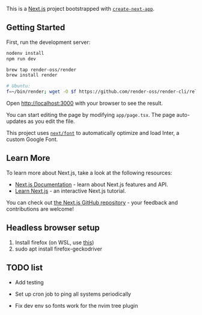 This is a [Next.js](https://nextjs.org/) project bootstrapped with [`create-next-app`](https://github.com/vercel/next.js/tree/canary/packages/create-next-app).

## Getting Started

First, run the development server:

```bash
nodenv install
npm run dev

brew tap render-oss/render
brew install render

# Ubuntu:
f=~/bin/render; wget -O $f https://github.com/render-oss/render-cli/releases/download/v0.1.11/render-linux-x86_64 ; chmod +x $f
```

Open [http://localhost:3000](http://localhost:3000) with your browser to see the result.

You can start editing the page by modifying `app/page.tsx`. The page auto-updates as you edit the file.

This project uses [`next/font`](https://nextjs.org/docs/basic-features/font-optimization) to automatically optimize and load Inter, a custom Google Font.

## Learn More

To learn more about Next.js, take a look at the following resources:

- [Next.js Documentation](https://nextjs.org/docs) - learn about Next.js features and API.
- [Learn Next.js](https://nextjs.org/learn) - an interactive Next.js tutorial.

You can check out [the Next.js GitHub repository](https://github.com/vercel/next.js/) - your feedback and contributions are welcome!

## Headless browser setup
1. Install firefox (on WSL, use [this](https://ubuntuhandbook.org/index.php/2022/04/install-firefox-deb-ubuntu-22-04/))
2. sudo apt install firefox-geckodriver

## TODO list
* Add testing
* Set up cron job to ping all systems periodically

* Fix dev env so fonts work for the nvim tree plugin
